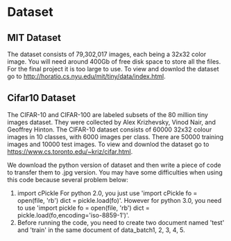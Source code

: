 # Dataset
## MIT Dataset
The dataset consists of 79,302,017 images, each being a 32x32 color image. You will need around 400Gb of free disk space to store all the files. For the final project it is too large to use. 
To view and downlod the dataset go to http://horatio.cs.nyu.edu/mit/tiny/data/index.html.

## Cifar10 Dataset
The CIFAR-10 and CIFAR-100 are labeled subsets of the 80 million tiny images dataset. They were collected by Alex Krizhevsky, Vinod Nair, and Geoffrey Hinton. The CIFAR-10 dataset consists of 60000 32x32 colour images in 10 classes, with 6000 images per class. There are 50000 training images and 10000 test images. 
To view and downlod the dataset go to https://www.cs.toronto.edu/~kriz/cifar.html.

We download the python version of dataset and then write a piece of code to transfer them to .jpg version. You may have some difficulties when using this code because several problem below:
1. import cPickle
For python 2.0, you just use 'import cPickle fo = open(file, 'rb')  dict = pickle.load(fo)'. However for python 3.0, you need to use 'import pickle fo = open(file, 'rb') dict = pickle.load(fo,encoding='iso-8859-1')'.
2. Before running the code, you need to create two document named 'test' and 'train' in the same document of data_batch1, 2, 3, 4, 5.
